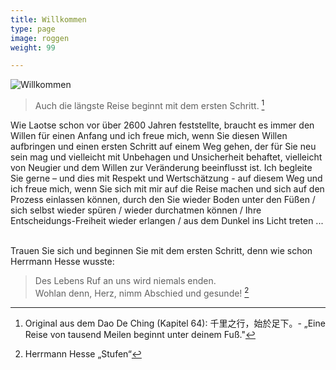 ```yaml
---
title: Willkommen
type: page
image: roggen
weight: 99

---
```

![Willkommen](../uploads/2017/10/24/zen-stones-water.jpg "Guido Lindner")

> Auch die längste Reise beginnt mit dem ersten Schritt. [^1]

Wie Laotse schon vor über 2600 Jahren feststellte, braucht es immer den Willen für einen Anfang und ich freue mich, wenn Sie diesen Willen aufbringen und einen ersten Schritt auf einem Weg gehen, der für Sie neu sein mag und vielleicht mit Unbehagen und Unsicherheit behaftet, vielleicht von Neugier und dem Willen zur Veränderung beeinflusst ist. Ich begleite Sie gerne – und dies mit Respekt und Wertschätzung - auf diesem Weg und ich freue mich, wenn Sie sich mit mir auf die Reise machen und sich auf den Prozess einlassen können, durch den Sie
wieder Boden unter den Füßen / sich selbst wieder spüren / wieder durchatmen können / Ihre Entscheidungs-Freiheit wieder erlangen / aus dem Dunkel ins Licht treten ...

<br> Trauen Sie sich und beginnen Sie mit dem ersten Schritt, denn wie schon Herrmann Hesse wusste:

> Des Lebens Ruf an uns wird niemals enden.  
> Wohlan denn, Herz, nimm Abschied und gesunde! [^2]

[^1]: Original aus dem Dao De Ching (Kapitel 64):  千里之行，始於足下。- „Eine Reise von tausend Meilen beginnt unter deinem Fuß."

[^2]: Herrmann Hesse „Stufen“